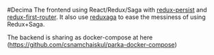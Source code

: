 #Decima
The frontend using React/Redux/Saga with [redux-persist](https://github.com/rt2zz/redux-persist) and [redux-first-router](https://github.com/faceyspacey/redux-first-router). It also use [reduxaga](https://www.npmjs.com/package/reduxaga) to ease the messiness of using Redux+Saga.

The backend is sharing as docker-compose at here (https://github.com/csnamchaiskul/parka-docker-compose)